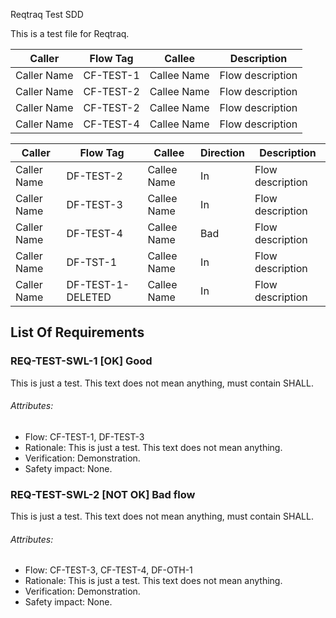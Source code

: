Reqtraq Test SDD

This is a test file for Reqtraq.

| Caller | Flow Tag | Callee | Description |
| --- |----------| --- | --- |
| Caller Name | CF-TEST-1 | Callee Name | Flow description |
| Caller Name | CF-TEST-2 | Callee Name | Flow description |
| Caller Name | CF-TEST-2 | Callee Name | Flow description |
| Caller Name | CF-TEST-4 | Callee Name | Flow description |


| Caller | Flow Tag          | Callee | Direction | Description      |
| --- |-------------------| --- |-----------|------------------|
| Caller Name | DF-TEST-2         | Callee Name | In        | Flow description |
| Caller Name | DF-TEST-3         | Callee Name | In        | Flow description |
| Caller Name | DF-TEST-4         | Callee Name | Bad       | Flow description |
| Caller Name | DF-TST-1          | Callee Name | In        | Flow description |
| Caller Name | DF-TEST-1-DELETED | Callee Name | In        | Flow description |

## List Of Requirements

### REQ-TEST-SWL-1 [OK] Good

This is just a test. This text does not mean anything, must contain SHALL.

###### Attributes:
- Flow: CF-TEST-1, DF-TEST-3
- Rationale: This is just a test. This text does not mean anything.
- Verification: Demonstration.
- Safety impact: None.

### REQ-TEST-SWL-2 [NOT OK] Bad flow

This is just a test. This text does not mean anything, must contain SHALL.

###### Attributes:
- Flow: CF-TEST-3, CF-TEST-4, DF-OTH-1
- Rationale: This is just a test. This text does not mean anything.
- Verification: Demonstration.
- Safety impact: None.
